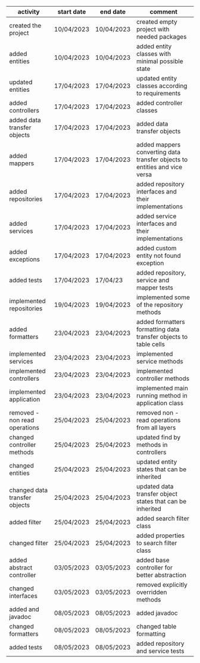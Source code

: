| activity                      | start date | end date   | comment                                                                   |
|-------------------------------|------------|------------|---------------------------------------------------------------------------|      
| created the project           | 10/04/2023 | 10/04/2023 | created empty project with needed packages                                |
| added entities                | 10/04/2023 | 10/04/2023 | added entity classes with minimal possible state                          |
| updated entities              | 17/04/2023 | 17/04/2023 | updated entity classes according to requirements                          | 
| added controllers             | 17/04/2023 | 17/04/2023 | added controller classes                                                  |
| added data transfer objects   | 17/04/2023 | 17/04/2023 | added data transfer objects                                               |
| added mappers                 | 17/04/2023 | 17/04/2023 | added mappers converting data transfer objects to entities and vice versa |
| added repositories            | 17/04/2023 | 17/04/2023 | added repository interfaces and their implementations                     |
| added services                | 17/04/2023 | 17/04/2023 | added service interfaces and their implementations                        |     
| added exceptions              | 17/04/2023 | 17/04/2023 | added custom entity not found exception                                   |
| added tests                   | 17/04/2023 | 17/04/23   | added repository, service and mapper tests                                |
| implemented repositories      | 19/04/2023 | 19/04/2023 | implemented some of the repository methods                                |
| added formatters              | 23/04/2023 | 23/04/2023 | added formatters formatting data transfer objects to table cells          |
| implemented services          | 23/04/2023 | 23/04/2023 | implemented service methods                                               |
| implemented controllers       | 23/04/2023 | 23/04/2023 | implemented controller methods                                            |
| implemented application       | 23/04/2023 | 23/04/2023 | implemented main running method in application class                      |
| removed - non read operations | 25/04/2023 | 25/04/2023 | removed non - read operations from all layers                             |
| changed controller methods    | 25/04/2023 | 25/04/2023 | updated find by methods in controllers                                    |
| changed entities              | 25/04/2023 | 25/04/2023 | updated entity states that can be inherited                               |
| changed data transfer objects | 25/04/2023 | 25/04/2023 | updated data transfer object states that can be inherited                 |
| added filter                  | 25/04/2023 | 25/04/2023 | added search filter class                                                 |
| changed filter                | 25/04/2023 | 25/04/2023 | added properties to search filter class                                   |
| added abstract controller     | 03/05/2023 | 03/05/2023 | added base controller for better abstraction                              |
| changed interfaces            | 03/05/2023 | 03/05/2023 | removed explicitly overridden methods                                     |
| added and javadoc             | 08/05/2023 | 08/05/2023 | added javadoc                                                             |
| changed formatters            | 08/05/2023 | 08/05/2023 | changed table formatting                                                  |
| added tests                   | 08/05/2023 | 08/05/2023 | added repository and service tests                                        |
